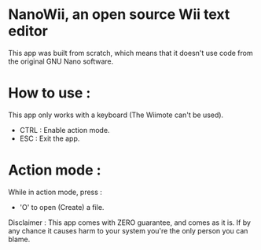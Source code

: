 # NanoWii, an open source Wii text editor

This app was built from scratch, which means that it doesn't use code from the original GNU Nano software.

# How to use :

This app only works with a keyboard (The Wiimote can't be used).

- CTRL : Enable action mode.
- ESC : Exit the app.

# Action mode :

While in action mode, press :

- 'O' to open (Create) a file.


Disclaimer : This app comes with ZERO guarantee, and comes as it is. If by any chance it causes harm to your system you're the only person you can blame.

